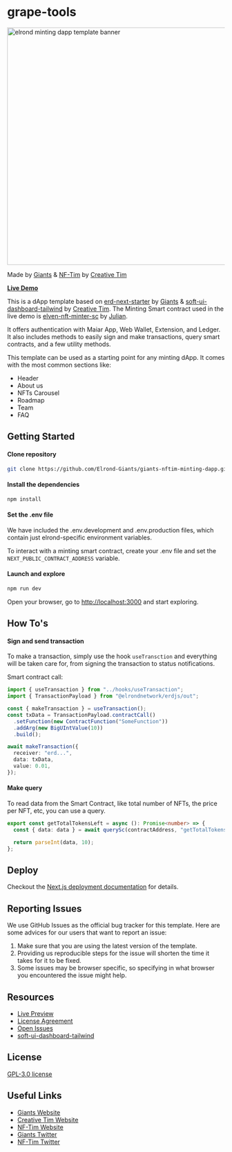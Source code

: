 # grape-tools

<img src=https://giants.fra1.digitaloceanspaces.com/minting-dapp-template.jpg  width="550px" alt="elrond minting dapp template banner"/>

Made by [Giants](https://elrondgiants.com) & [NF-Tim](https://nf-tim.creative-tim.com/) by [Creative Tim](https://www.creative-tim.com/)

**[Live Demo](https://mint-demo.elrondgiants.com/)**

This is a dApp template based on [erd-next-starter](https://github.com/Elrond-Giants/erd-next-starter) by [Giants](https://elrondgiants.com) & [soft-ui-dashboard-tailwind](https://github.com/creativetimofficial/soft-ui-dashboard-tailwind) by [Creative Tim](https://www.creative-tim.com/).
The Minting Smart contract used in the live demo is [elven-nft-minter-sc](https://github.com/ElvenTools/elven-nft-minter-sc) by [Julian](https://twitter.com/JulianCwirko).

It offers authentication with Maiar App, Web Wallet, Extension, and Ledger. It also includes methods to easily sign and
make
transactions, query smart contracts, and a few utility methods.

This template can be used as a starting point for any minting dApp. It comes with the most common sections like:

- Header
- About us
- NFTs Carousel
- Roadmap
- Team
- FAQ

## Getting Started

#### Clone repository

```bash
git clone https://github.com/Elrond-Giants/giants-nftim-minting-dapp.git
```

#### Install the dependencies

```bash
npm install
```

#### Set the .env file

We have included the .env.development and .env.production files, which contain just elrond-specific environment
variables.

To interact with a minting smart contract, create your .env file and set the `NEXT_PUBLIC_CONTRACT_ADDRESS`
variable.

#### Launch and explore

```bash
npm run dev
```

Open your browser, go to [http://localhost:3000](http://localhost:3000) and start exploring.

## How To's

#### Sign and send transaction

To make a transaction, simply use the hook `useTransction` and everything will be taken care for, from signing the
transaction to
status notifications.

Smart contract call:

```typescript
import { useTransaction } from "../hooks/useTransaction";
import { TransactionPayload } from "@elrondnetwork/erdjs/out";

const { makeTransaction } = useTransaction();
const txData = TransactionPayload.contractCall()
  .setFunction(new ContractFunction("SomeFunction"))
  .addArg(new BigUIntValue(10))
  .build();

await makeTransaction({
  receiver: "erd...",
  data: txData,
  value: 0.01,
});
```

#### Make query

To read data from the Smart Contract, like total number of NFTs, the price per NFT, etc, you can use a query.

```typescript
export const getTotalTokensLeft = async (): Promise<number> => {
  const { data: data } = await querySc(contractAddress, "getTotalTokensLeft", { outputType: "int" });

  return parseInt(data, 10);
};
```

## Deploy

Checkout the [Next.js deployment documentation](https://nextjs.org/docs/deployment) for details.

## Reporting Issues

We use GitHub Issues as the official bug tracker for this template. Here are some advices for our users that want to report an issue:

1. Make sure that you are using the latest version of the template.
2. Providing us reproducible steps for the issue will shorten the time it takes for it to be fixed.
3. Some issues may be browser specific, so specifying in what browser you encountered the issue might help.

## Resources

- [Live Preview](https://mint-demo.elrondgiants.com/)
- [License Agreement](https://github.com/Elrond-Giants/giants-nftim-minting-dapp/blob/main/LICENSE)
- [Open Issues](https://github.com/Elrond-Giants/giants-nftim-minting-dapp/issues)
- [soft-ui-dashboard-tailwind](https://github.com/creativetimofficial/soft-ui-dashboard-tailwind)

## License

[GPL-3.0 license](https://github.com/Elrond-Giants/giants-nftim-minting-dapp/blob/main/LICENSE)

## Useful Links

- [Giants Website](https://elrondgiants.com/)
- [Creative Tim Website](https://www.creative-tim.com/)
- [NF-Tim Website](https://nf-tim.creative-tim.com/)
- [Giants Twitter](https://twitter.com/ElrondGiants)
- [NF-Tim Twitter](https://twitter.com/NFTimofficial)
